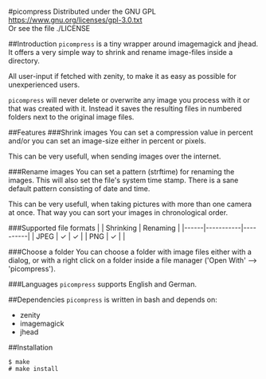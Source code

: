#picompress
Distributed under the GNU GPL  
https://www.gnu.org/licenses/gpl-3.0.txt  
Or see the file ./LICENSE

##Introduction
`picompress` is a tiny wrapper around imagemagick and jhead. It offers a very 
simple way to shrink and rename image-files inside a directory.

All user-input if fetched with zenity, to make it as easy as possible for
unexperienced users.

`picompress` will never delete or overwrite any image you process with it or 
that was created with it. Instead it saves the resulting files in numbered 
folders next to the original image files.

##Features
###Shrink images
You can set a compression value in percent and/or you can set an image-size
either in percent or pixels.

This can be very usefull, when sending images over the internet.

###Rename images
You can set a pattern (strftime) for renaming the images. This will also set
the file's system time stamp. There is a sane default pattern consisting of 
date and time.

This can be very usefull, when taking pictures with more than one camera at 
once. That way you can sort your images in chronological order.

###Supported file formats
|      | Shrinking | Renaming |
|------|-----------|----------|
| JPEG |     ✓     |     ✓    |
| PNG  |     ✓     |          |

###Choose a folder
You can choose a folder with image files either with a dialog, or with a right 
click on a folder inside a file manager ('Open With' --> 'picompress').

###Languages
`picompress` supports English and German.

##Dependencies
`picompress` is written in bash and depends on:
 - zenity
 - imagemagick
 - jhead

##Installation
```
$ make
# make install
```
